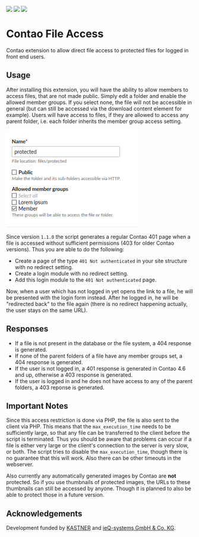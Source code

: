 [![](https://img.shields.io/maintenance/yes/2019.svg)](https://github.com/fritzmg/contao-file-access)
[![](https://img.shields.io/packagist/v/fritzmg/contao-file-access.svg)](https://packagist.org/packages/fritzmg/contao-file-access)
[![](https://img.shields.io/packagist/dt/fritzmg/contao-file-access.svg)](https://packagist.org/packages/fritzmg/contao-file-access)

Contao File Access
=====================

Contao extension to allow direct file access to protected files for logged in front end users.

## Usage

After installing this extension, you will have the ability to allow members to access files, that are not made public. Simply edit a folder and enable the allowed member groups. If you select none, the file will not be accessible in general (but can still be accessed via the download content element for example). Users will have access to files, if they are allowed to access any parent folder, i.e. each folder inherits the member group access setting.

![Screenshot](https://raw.githubusercontent.com/fritzmg/contao-file-access/master/screenshot.png)

Since version `1.1.0` the script generates a regular Contao 401 page when a file is accessed without sufficient permissions (403 for older Contao versions). Thus you are able to do the following:

- Create a page of the type `401 Not authenticated` in your site structure with no redirect setting.
- Create a login module with no redirect setting.
- Add this login module to the `401 Not authenticated` page.

Now, when a user which has not logged in yet opens the link to a file, he will be presented with the login form instead. After he logged in, he will be "redirected back" to the file again (there is no redirect happening actually, the user stays on the same URL).

## Responses

* If a file is not present in the database or the file system, a 404 response is generated.
* If none of the parent folders of a file have any member groups set, a 404 response is generated.
* If the user is not logged in, a 401 response is generated in Contao 4.6 and up, otherwise a 403 response is generated.
* If the user is logged in and he does not have access to any of the parent folders, a 403 reponse is generated.

## Important Notes

Since this access restriction is done via PHP, the file is also sent to the client via PHP. This means that the `max_execution_time` needs to be sufficiently large, so that any file can be transferred to the client before the script is terminated. Thus you should be aware that problems can occur if a file is either very large or the client's connection to the server is very slow, or both. The script tries to disable the `max_execution_time`, though there is no guarantee that this will work. Also there can be other timeouts in the webserver.

Also currently any automatically generated images by Contao are __not__ protected. So if you use thumbnails of protected images, the URLs to these thumbnails can still be accessed by anyone. Though it is planned to also be able to protect those in a future version.

## Acknowledgements

Development funded by [KASTNER](https://www.kastner.at/) and [ieQ-systems GmbH & Co. KG](https://www.ieq-systems.de/).
